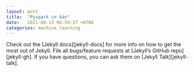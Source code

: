```yaml
---
layout: post
title:  "Pyspark cơ bản"
date:   2021-08-13 06:59:37 +0700
categories: machine_learning
---
```


Check out the [Jekyll docs][jekyll-docs] for more info on how to get the most out of Jekyll. File all bugs/feature requests at [Jekyll’s GitHub repo][jekyll-gh]. If you have questions, you can ask them on [Jekyll Talk][jekyll-talk].